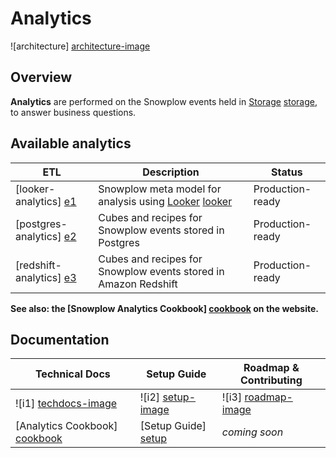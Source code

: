 # Analytics

![architecture] [architecture-image]

## Overview

**Analytics** are performed on the Snowplow events held in [Storage] [storage], to answer business questions.

## Available analytics

| ETL                       | Description                                                     | Status           |
|---------------------------|-----------------------------------------------------------------|------------------|
| [looker-analytics] [e1]   | Snowplow meta model for analysis using [Looker] [looker]        | Production-ready |
| [postgres-analytics] [e2] | Cubes and recipes for Snowplow events stored in Postgres        | Production-ready |
| [redshift-analytics] [e3] | Cubes and recipes for Snowplow events stored in Amazon Redshift | Production-ready |

**See also: the [Snowplow Analytics Cookbook] [cookbook] on the website.**

## Documentation

| Technical Docs              | Setup Guide           | Roadmap & Contributing               |         
|-----------------------------|-----------------------|--------------------------------------|
| ![i1] [techdocs-image]      | ![i2] [setup-image]   | ![i3] [roadmap-image]                |
| [Analytics Cookbook] [cookbook] | [Setup Guide] [setup] | _coming soon_                        |

[architecture-image]: https://d3i6fms1cm1j0i.cloudfront.net/github-wiki/images/5-analytics.png
[storage]: https://github.com/snowplow/snowplow/tree/master/4-storage
[setup]: https://github.com/snowplow/snowplow/wiki/getting-started-analysing-SnowPlow-data
[cookbook]: http://snowplowanalytics.com/analytics/index.html

[looker]: http://looker.com/

[e1]: ./looker-analytics/
[e2]: ./postgres-analytics/
[e3]: ./redshift-analytics/

[techdocs-image]: https://d3i6fms1cm1j0i.cloudfront.net/github/images/techdocs.png
[setup-image]: https://d3i6fms1cm1j0i.cloudfront.net/github/images/setup.png
[roadmap-image]: https://d3i6fms1cm1j0i.cloudfront.net/github/images/roadmap.png
